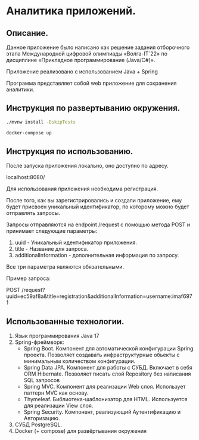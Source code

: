 # Аналитика приложений.

## Описание.

Данное приложение было написано как решение задания отборочного этапа Международной цифровой олимпиады «Волга-IT`22» по дисциплине «Прикладное программирование (Java/C#)».

Приложение реализовано с использованием Java + Spring 

Программа представляет собой web приложение для сохранения аналитики.

## Инструкция по развертыванию окружения.

```sh
./mvnw install -DskipTests

docker-compose up
```

## Инструкция по использованию.

После запуска приложения локально, оно доступно по адресу.

localhost:8080/

Для использования приложения необходима регистрация.

После того, как вы зарегистрировались и создали приложение, ему будет присвоен уникальный идентификатор, по которому можно будет отправлять запросы.

Запросы отправляются на endpoint /request с помощью метода POST и принимает следующие параметры:

1. uuid - Уникальный идентификатор приложения.
2. title - Название для запроса.
3. additionalInformation - дополнительная информация по запросу.

Все три параметра являются обязательными.

Пример запроса:

POST /request?uuid=ec59af8a&title=registration&additionalInformation=username:imaf6971

## Использованные технологии.

1. Язык программирования Java 17
2. Spring-фреймворк:
    - Spring Boot. Компонент для автоматической конфигурации Spring проекта. Позволяет создавать инфраструктурные обьекты с минимальным количеством конфигурации.
    - Spring Data JPA. Компонент для работы с СУБД. Включает в себя ORM Hibernate. Позволяет писать слой Repository без написания SQL запросов
    - Spring MVC. Компонент для реализации Web слоя. Использует паттерн MVC как основу.
    - Thymeleaf. Библиотека-шаблонизатор для HTML. Используется для реализации View слоя.
    - Spring Security. Компонент, реализующий Аутентификацию и Авторизацию.
3. СУБД PostgreSQL.
4. Docker (+ compose) для развёртывания окружения  
